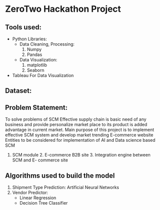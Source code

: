 # ZeroTwo Hackathon Project
## Tools used:
- Python Libraries:
    - Data Cleaning, Processing:
        1. Numpy
        2. Pandas
    - Data Visualization: 
        1. matplotlib
        2. Seaborn
- Tableau For Data Visualization

## Dataset:


## Problem Statement:
To solve problems of SCM
Effective supply chain is basic need of any business and provide personalize market place
to its product is added advantage in current market. Main purpose of this project is to
implement effective SCM system and develop market trending E-commerce website
Entities to be considered for implementation of AI and Data science based SCM  
1. SCM module 2. E-commerce B2B site 3. Integration engine between SCM and E-
commerce site

## Algorithms used to build the model
1. Shipment Type Prediction: Artificial Neural Networks
2. Vendor Predictor:  
    - Linear Regression
    - Decision Tree Classifier